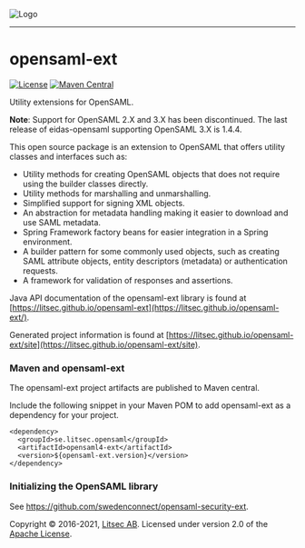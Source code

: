 ![Logo](https://github.com/litsec/opensaml-ext/blob/master/docs/img/litsec-small.png)

------

# opensaml-ext

[![License](https://img.shields.io/badge/License-Apache%202.0-blue.svg)](https://opensource.org/licenses/Apache-2.0) [![Maven Central](https://maven-badges.herokuapp.com/maven-central/se.litsec.opensaml/opensaml4-ext/badge.svg)](https://maven-badges.herokuapp.com/maven-central/se.litsec.opensaml/opensaml4-ext) 

Utility extensions for OpenSAML.

**Note**: Support for OpenSAML 2.X and 3.X has been discontinued. The last release of eidas-opensaml supporting OpenSAML 3.X is 1.4.4.

This open source package is an extension to OpenSAML that offers utility classes and interfaces such as:

* Utility methods for creating OpenSAML objects that does not require using the builder classes directly.
* Utility methods for marshalling and unmarshalling.
* Simplified support for signing XML objects.
* An abstraction for metadata handling making it easier to download and use SAML metadata.
* Spring Framework factory beans for easier integration in a Spring environment.
* A builder pattern for some commonly used objects, such as creating SAML attribute objects, entity descriptors (metadata) or authentication requests.
* A framework for validation of responses and assertions.

Java API documentation of the opensaml-ext library is found at [https://litsec.github.io/opensaml-ext](https://litsec.github.io/opensaml-ext/).

Generated project information is found at [https://litsec.github.io/opensaml-ext/site](https://litsec.github.io/opensaml-ext/site).

### Maven and opensaml-ext

The opensaml-ext project artifacts are published to Maven central.

Include the following snippet in your Maven POM to add opensaml-ext as a dependency for your project.

```
<dependency>
  <groupId>se.litsec.opensaml</groupId>
  <artifactId>opensaml4-ext</artifactId>
  <version>${opensaml-ext.version}</version>
</dependency>
```
### Initializing the OpenSAML library

See <https://github.com/swedenconnect/opensaml-security-ext>.

Copyright &copy; 2016-2021, [Litsec AB](http://www.litsec.se). Licensed under version 2.0 of the [Apache License](http://www.apache.org/licenses/LICENSE-2.0).


